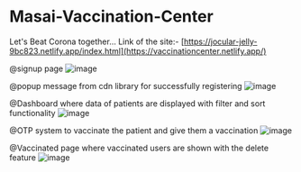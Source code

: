 # Masai-Vaccination-Center
Let's Beat Corona together...
Link of the site:- [https://jocular-jelly-9bc823.netlify.app/index.html](https://vaccinationcenter.netlify.app/)

@signup page
![image](https://github.com/deepakthecoder1982/Masai-Vaccination-Center/assets/108220666/ccdc0a2d-e483-430b-a018-5db8dadca5bf)

@popup message from cdn library for successfully registering
![image](https://github.com/deepakthecoder1982/Masai-Vaccination-Center/assets/108220666/6ba27436-e7f6-4fba-b43d-c0f8936e5c19)

@Dashboard where data of patients are displayed with filter and sort functionality
![image](https://github.com/deepakthecoder1982/Masai-Vaccination-Center/assets/108220666/4fddb8a9-9bc7-40d0-a736-2360d998a696)

@OTP system to vaccinate the patient and give them a vaccination
![image](https://github.com/deepakthecoder1982/Masai-Vaccination-Center/assets/108220666/a7c34e0f-6049-4004-a9bf-dab1b3a54b2f)

@Vaccinated page where vaccinated users are shown with the delete feature
![image](https://github.com/deepakthecoder1982/Masai-Vaccination-Center/assets/108220666/5ce0f1f6-224e-4731-908a-4c51243aed30)
